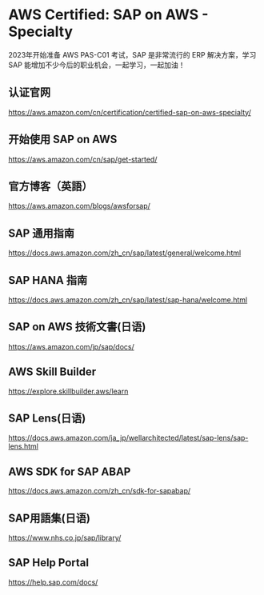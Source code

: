 AWS Certified: SAP on AWS - Specialty
======================================

2023年开始准备 AWS PAS-C01 考试，SAP 是非常流行的 ERP 解决方案，学习 SAP 能增加不少今后的职业机会，一起学习，一起加油！

## 认证官网

https://aws.amazon.com/cn/certification/certified-sap-on-aws-specialty/

## 开始使用 SAP on AWS

https://aws.amazon.com/cn/sap/get-started/

## 官方博客（英語）

https://aws.amazon.com/blogs/awsforsap/

## SAP 通用指南

https://docs.aws.amazon.com/zh_cn/sap/latest/general/welcome.html

## SAP HANA 指南

https://docs.aws.amazon.com/zh_cn/sap/latest/sap-hana/welcome.html

## SAP on AWS 技術文書(日语)

https://aws.amazon.com/jp/sap/docs/

## AWS Skill Builder

https://explore.skillbuilder.aws/learn

## SAP Lens(日语)

https://docs.aws.amazon.com/ja_jp/wellarchitected/latest/sap-lens/sap-lens.html

## AWS SDK for SAP ABAP

https://docs.aws.amazon.com/zh_cn/sdk-for-sapabap/

## SAP用語集(日语)

https://www.nhs.co.jp/sap/library/

## SAP Help Portal

https://help.sap.com/docs/

